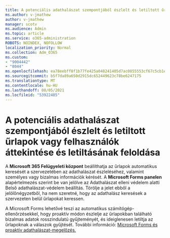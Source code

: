 ```yaml
---
title: A potenciális adathalászat szempontjából észlelt és letiltott űrlapok vagy felhasználók áttekintése és letiltásának feloldása
ms.author: v-jmathew
author: v-jmathew
manager: scotv
ms.audience: Admin
ms.topic: article
ms.service: o365-administration
ROBOTS: NOINDEX, NOFOLLOW
localization_priority: Normal
ms.collection: Adm_O365
ms.custom:
- "9004442"
- "8044"
ms.openlocfilehash: ea78eebff8f1b77fe425a048241405d7ac0855553cf67c5cb1eed93a8cf7e74d
ms.sourcegitcommit: b5f7da89a650d2915dc652449623c78be6247175
ms.translationtype: MT
ms.contentlocale: hu-HU
ms.lasthandoff: 08/05/2021
ms.locfileid: "53922485"
---
```

# <a name="review-and-unblock-forms-or-users-detected-and-blocked-for-potential-phishing"></a>A potenciális adathalászat szempontjából észlelt és letiltott űrlapok vagy felhasználók áttekintése és letiltásának feloldása

A **Microsoft 365 Felügyeleti központ** beállíthatja az űrlapok automatikus keresését a szervezetében az adathalászat észleléséhez, valamint személyes vagy bizalmas információk kérését. A **Microsoft Forms panelen** alapértelmezés szerint be van jelölve az Adathalászat elleni védelem alatti Belső adathalászat-védelem beállítás.   Törölje a jelet ebből a jelölőnégyzetből, ha nem szeretné, hogy az adathalász keresések a szervezeten belül űrlapokat keressen.

A Microsoft Forms lehetővé teszi az automatikus számítógép-ellenőrzésekkel, hogy proaktív módon észlelje az űrlapokban található bizalmas adatok rosszindulatú gyűjteményét, és ideiglenesen letiltja az űrlapoknak a válaszok gyűjtését. További információ: [Microsoft Forms és proaktív adathalászat-megelőzés.](https://support.microsoft.com/office/microsoft-forms-and-proactive-phishing-prevention-b3950a20-296d-4e8e-96f5-594ced998a90)
